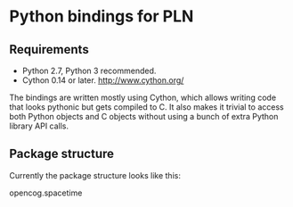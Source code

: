 # Python bindings for PLN

## Requirements

* Python 2.7, Python 3 recommended.
* Cython 0.14 or later. http://www.cython.org/

The bindings are written mostly using Cython, which allows writing
code that looks pythonic but gets compiled to C.  It also makes it
trivial to access both Python objects and C objects without using a
bunch of extra Python library API calls.

## Package structure

Currently the package structure looks like this:

 opencog.spacetime
